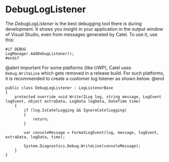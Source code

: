 # DebugLogListener

The *DebugLogListener* is the best debugging tool there is during development. It shows you insight in your application in the output window of Visual Studio, even from messages generated by Catel. To use it, use this:

```
#if DEBUG
LogManager.AddDebugListener();
#endif
```

@alert important
For some platforms (like UWP), Catel uses `Debug.WriteLine` which gets removed in a release build. For such platforms, it is recommended to create a customer log listener as shown below.
@end

```
public class DebugLogListener : LogListenerBase
{
    protected override void Write(ILog log, string message, LogEvent logEvent, object extraData, LogData logData, DateTime time)
    {
        if (log.IsCatelLogging && IgnoreCatelLogging)
        {
            return;
        }

        var consoleMessage = FormatLogEvent(log, message, logEvent, extraData, logData, time);

        System.Diagnostics.Debug.WriteLine(consoleMessage);
    }
}
```